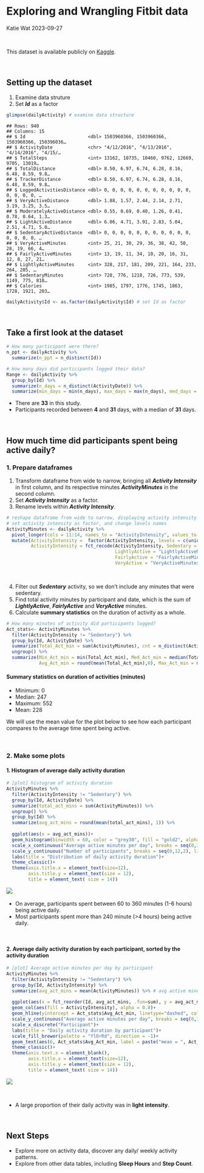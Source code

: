 Exploring and Wrangling Fitbit data
================
Katie Wat
2023-09-27

   

This dataset is available publicly on
[Kaggle](https://www.kaggle.com/datasets/arashnic/fitbit/data).

   

## Setting up the dataset

1.  Examine data struture
2.  Set ***Id*** as a factor

``` r
glimpse(dailyActivity) # examine data structure
```

    ## Rows: 940
    ## Columns: 15
    ## $ Id                       <dbl> 1503960366, 1503960366, 1503960366, 150396036…
    ## $ ActivityDate             <chr> "4/12/2016", "4/13/2016", "4/14/2016", "4/15/…
    ## $ TotalSteps               <int> 13162, 10735, 10460, 9762, 12669, 9705, 13019…
    ## $ TotalDistance            <dbl> 8.50, 6.97, 6.74, 6.28, 8.16, 6.48, 8.59, 9.8…
    ## $ TrackerDistance          <dbl> 8.50, 6.97, 6.74, 6.28, 8.16, 6.48, 8.59, 9.8…
    ## $ LoggedActivitiesDistance <dbl> 0, 0, 0, 0, 0, 0, 0, 0, 0, 0, 0, 0, 0, 0, 0, …
    ## $ VeryActiveDistance       <dbl> 1.88, 1.57, 2.44, 2.14, 2.71, 3.19, 3.25, 3.5…
    ## $ ModeratelyActiveDistance <dbl> 0.55, 0.69, 0.40, 1.26, 0.41, 0.78, 0.64, 1.3…
    ## $ LightActiveDistance      <dbl> 6.06, 4.71, 3.91, 2.83, 5.04, 2.51, 4.71, 5.0…
    ## $ SedentaryActiveDistance  <dbl> 0, 0, 0, 0, 0, 0, 0, 0, 0, 0, 0, 0, 0, 0, 0, …
    ## $ VeryActiveMinutes        <int> 25, 21, 30, 29, 36, 38, 42, 50, 28, 19, 66, 4…
    ## $ FairlyActiveMinutes      <int> 13, 19, 11, 34, 10, 20, 16, 31, 12, 8, 27, 21…
    ## $ LightlyActiveMinutes     <int> 328, 217, 181, 209, 221, 164, 233, 264, 205, …
    ## $ SedentaryMinutes         <int> 728, 776, 1218, 726, 773, 539, 1149, 775, 818…
    ## $ Calories                 <int> 1985, 1797, 1776, 1745, 1863, 1728, 1921, 203…

``` r
dailyActivity$Id <- as.factor(dailyActivity$Id) # set Id as factor
```

   

## Take a first look at the dataset

``` r
# How many participant were there? 
n_ppt <- dailyActivity %>% 
  summarize(n_ppt = n_distinct(Id))

# How many days did participants logged their data? 
Range <- dailyActivity %>% 
  group_by(Id) %>%
  summarize(n_days = n_distinct(ActivityDate)) %>%
  summarize(min_days = min(n_days), max_days = max(n_days), med_days = median(n_days))
```

- There are **33** in this study.
- Participants recorded between **4** and **31** days, with a median of
  **31** days.

     

## How much time did participants spent being active daily?

### 1. Prepare dataframes

1.  Transform dataframe from wide to narrow, bringing all ***Activity
    Intensity*** in first column, and its respective minutes
    ***ActivityMinutes*** in the second column.
2.  Set ***Activity Intensity*** as a factor.
3.  Rename levels within ***Activity Intensity***.

``` r
# reshape dataframe from wide to narrow, displaying activity intensity and their respective minutes
# set activity intensity as factor, and change levels names
ActivityMinutes <- dailyActivity %>%
  pivot_longer(cols = 11:14, names_to = "ActivityIntensity", values_to = "ActivityMinutes") %>%
  mutate(ActivityIntensity =  factor(ActivityIntensity, levels = c(unique(ActivityIntensity))), 
         ActivityIntensity = fct_recode(ActivityIntensity, Sedentary = "SedentaryMinutes", 
                                        LightlyActive = "LightlyActiveMinutes",
                                        FairlyActive = "FairlyActiveMinutes",
                                        VeryActive = "VeryActiveMinutes"))
```

   

4.  Filter out ***Sedentary*** activity, so we don’t include any minutes
    that were sedentary.
5.  Find total activity minutes by participant and date, which is the
    sum of ***LightlyActive***, ***FairlyActive*** and ***VeryActive***
    minutes.
6.  Calculate **summary statistics** on the duration of activity as a
    whole.

``` r
# How many minutes of activity did participants logged?   
Act_stats<- ActivityMinutes %>%
  filter(ActivityIntensity != "Sedentary") %>%
  group_by(Id, ActivityDate) %>%
  summarize(Total_Act_min = sum(ActivityMinutes), cnt = n_distinct(ActivityMinutes)) %>%
  ungroup() %>%
  summarize(Min_Act_min = min(Total_Act_min), Med_Act_min = median(Total_Act_min), 
            Avg_Act_min = round(mean(Total_Act_min),0), Max_Act_min = max(Total_Act_min))
```

#### Summary statistics on duration of activities (minutes)

- Minimum: 0
- Median: 247
- Maximum: 552
- Mean: 228

We will use the mean value for the plot below to see how each
participant compares to the average time spent being active.

   

### 2. Make some plots

#### 1. Histogram of average daily activity duration

``` r
# [plot] histogram of activity duration
ActivityMinutes %>%
  filter(ActivityIntensity != "Sedentary") %>%
  group_by(Id, ActivityDate) %>%
  summarize(total_act_mins = sum(ActivityMinutes)) %>%
  ungroup() %>%
  group_by(Id) %>%
  summarize(avg_act_mins = round(mean(total_act_mins), 1)) %>%
  
  ggplot(aes(x = avg_act_mins))+ 
  geom_histogram(binwidth = 60, color = "grey30", fill = "gold2", alpha = 0.8)+
  scale_x_continuous("Average active minutes per day", breaks = seq(0,360,60), limits = c(0,360))+
  scale_y_continuous("Number of participants", breaks = seq(0,12,2), limits = c(0,12))+
  labs(title = "Distribution of daily activity duration")+
  theme_classic()+
  theme(axis.title.x = element_text(size=12),
        axis.title.y = element_text(size = 12),
        title = element_text( size = 14))
```

![](DailyActivity_files/figure-gfm/%5Bplot%5D%20Histogram%20ActivityMinutes-1.png)<!-- -->
 

- On average, participants spent between 60 to 360 minutes (1-6 hours)
  being active daily.
- Most participants spent more than 240 minute (\>4 hours) being active
  daily.

 

#### 2. Average daily activity duration by each participant, sorted by the activity duration

``` r
# [plot] Average active minutes per day by participant
ActivityMinutes %>%
  filter(ActivityIntensity != "Sedentary") %>%
  group_by(Id, ActivityIntensity) %>%
  summarize(avg_act_mins = mean(ActivityMinutes)) %>% # avg active minutes by activity intensity and person across days
  
  ggplot(aes(x = fct_reorder(Id, avg_act_mins, .fun=sum), y = avg_act_mins))+
  geom_col(aes(fill = ActivityIntensity), alpha = 0.8)+
  geom_hline(yintercept = Act_stats$Avg_Act_min, linetype="dashed", color = "grey30")+
  scale_y_continuous("Average active minutes per day", breaks = seq(0,360,60), limits = c(0,360))+
  scale_x_discrete("Participant")+
  labs(title = "Daily activity duration by participant")+
  scale_fill_brewer(palette = "YlOrRd", direction = -1)+
  geom_text(aes(6, Act_stats$Avg_Act_min, label = paste("mean = ", Act_stats$Avg_Act_min), vjust = -0.5), color = "grey30", size = 4)+
  theme_classic()+
  theme(axis.text.x = element_blank(),
        axis.title.x = element_text(size=12),
        axis.title.y = element_text(size = 12),
        title = element_text( size = 14))
```

![](DailyActivity_files/figure-gfm/%5Bplot%5D%20ActivityMinutes-1.png)<!-- -->

 

- A large proportion of their daily activity was in **light intensity**.

   

## Next Steps

- Explore more on activity data, discover any daily/ weekly activity
  patterns.
- Explore from other data tables, including **Sleep Hours** and **Step
  Count**.

   
